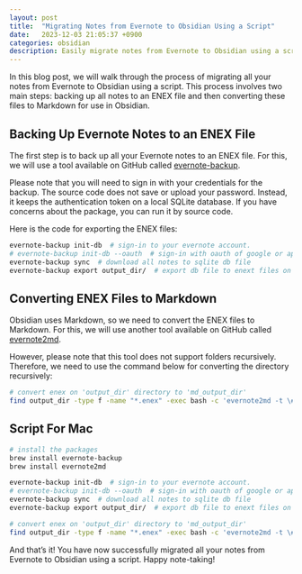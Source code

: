 ```yaml
---
layout: post
title:  "Migrating Notes from Evernote to Obsidian Using a Script"
date:   2023-12-03 21:05:37 +0900
categories: obsidian
description: Easily migrate notes from Evernote to Obsidian using a script. Learn to backup notes to ENEX and convert to Markdown. Simplify your note-taking journey today!
---
```


In this blog post, we will walk through the process of migrating all your notes from Evernote to Obsidian using a script. This process involves two main steps: backing up all notes to an ENEX file and then converting these files to Markdown for use in Obsidian.

## Backing Up Evernote Notes to an ENEX File

The first step is to back up all your Evernote notes to an ENEX file. For this, we will use a tool available on GitHub called [evernote-backup](https://github.com/vzhd1701/evernote-backup).

Please note that you will need to sign in with your credentials for the backup. The source code does not save or upload your password. Instead, it keeps the authentication token on a local SQLite database. If you have concerns about the package, you can run it by source code.

Here is the code for exporting the ENEX files:

```bash
evernote-backup init-db  # sign-in to your evernote account.
# evernote-backup init-db --oauth  # sign-in with oauth of google or apple account.
evernote-backup sync  # download all notes to sqlite db file
evernote-backup export output_dir/  # export db file to enext files on output_dir
```

## Converting ENEX Files to Markdown

Obsidian uses Markdown, so we need to convert the ENEX files to Markdown. For this, we will use another tool available on GitHub called [evernote2md](https://github.com/wormi4ok/evernote2md).

However, please note that this tool does not support folders recursively. Therefore, we need to use the command below for converting the directory recursively:

```bash
# convert enex on 'output_dir' directory to 'md_output_dir'
find output_dir -type f -name "*.enex" -exec bash -c 'evernote2md -t \#{{tag}} "$0" "md_${0%.enex}"' {} \;
```

## Script For Mac
```bash
# install the packages
brew install evernote-backup
brew install evernote2md

evernote-backup init-db  # sign-in to your evernote account.
# evernote-backup init-db --oauth  # sign-in with oauth of google or apple account.
evernote-backup sync  # download all notes to sqlite db file
evernote-backup export output_dir/  # export db file to enext files on output_dir

# convert enex on 'output_dir' directory to 'md_output_dir'
find output_dir -type f -name "*.enex" -exec bash -c 'evernote2md -t \#{{tag}} $0 "md_${0%.enex}"' {} \;

```


And that’s it! You have now successfully migrated all your notes from Evernote to Obsidian using a script. Happy note-taking!
